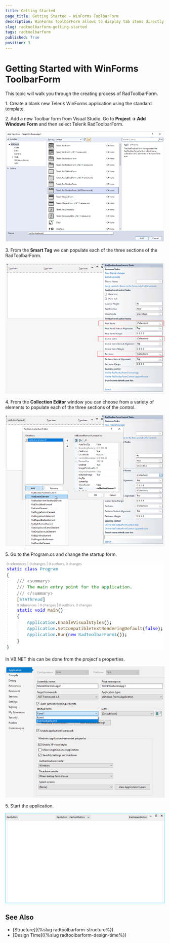 ```yaml
---
title: Getting Started
page_title: Getting Started - WinForms ToolbarForm
description: WinForms ToolbarForm allows to display tab items directly in the title bar  
slug: radtoolbarform-getting-started
tags: radtoolbarform
published: True
position: 3
---
```


# Getting Started with WinForms ToolbarForm

This topic will walk you through the creating process of RadToolbarForm.

1\. Create a blank new Telerik WinForms application using the standard template. 

2\. Add a new Toolbar form from Visual Studio. Go to __Project -> Add Windows Form__ and then select Telerik RadToolbarForm.

![WinForms RadToolbarForm VS Template](images/winforms-radtoolbarform-vs-template.png)

3\. From the __Smart Tag__ we can populate each of the three sections of the RadToolbarForm.

![WinForms RadToolbarForm Getting Started Smart Tag](images/winforms-radtoolbarform-getting-started-smart-tag.png)

4\. From the __Collection Editor__ window you can choose from a variety of elements to populate each of the three sections of the control.

![WinForms RadToolbarForm Collection Editor](images/winforms-radtoolbarform-collection-editor.png)

5\. Go to the Program.cs and change the startup form. 

![WinForms RadToolbarForm Startup Form](images/winforms-radtoolbarform-start-up-form.png)

In VB.NET this can be done from the project's properties.

![WinForms RadToolbarForm VB Startup Form](images/winforms-radtoolbarform-vb-start-up-form.png)

5\. Start the application.

![WinForms RadToolbarForm Getting Started](images/winforms-radtoolbarform-getting-started.png)

## See Also

* [Structure]({%slug radtoolbarform-structure%})
* [Design Time]({%slug  radtoolbarform-design-time%})